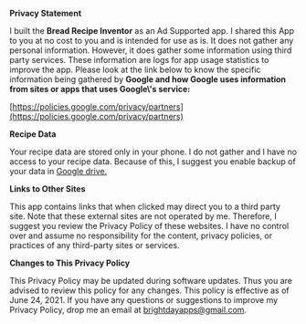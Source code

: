 **Privacy Statement**     

I built the **Bread Recipe Inventor** as an Ad Supported app. I shared this App to you at no cost to you and is intended for use as is. It does not gather any personal information. However, it does gather some information using third party services. These information are logs for app usage statistics to improve the app. Please look at the link below to know the specific information being gathered by **Google and how Google uses information from sites or apps that uses Google\\'s service:**      

[https://policies.google.com/privacy/partners](https://policies.google.com/privacy/partners)         

**Recipe Data**     

Your recipe data are stored only in your phone. I do not gather and I have no access to your recipe data. Because of this, I suggest you enable backup of your data in [Google drive.](https://support.google.com/android/answer/2819582?hl=en)     

**Links to Other Sites**       

This app contains links that when clicked may direct you to a third party site. Note that these external sites are not operated by me. Therefore, I suggest you review the Privacy Policy of these websites. I have no control over and assume no responsibility for the content, privacy policies, or practices of any third-party sites or services.     

**Changes to This Privacy Policy**     

This Privacy Policy may be updated during software updates. Thus you are advised to review this policy for any changes. This policy is effective as of June 24, 2021. If you have any questions or suggestions to improve my Privacy Policy, drop me an email at brightdayapps@gmail.com.     
